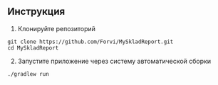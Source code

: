 ## Инструкция

1. Клонируйте репозиторий
```
git clone https://github.com/Forvi/MySkladReport.git
cd MySkladReport
```

2. Запустите приложение через систему автоматической сборки
```
./gradlew run
```
